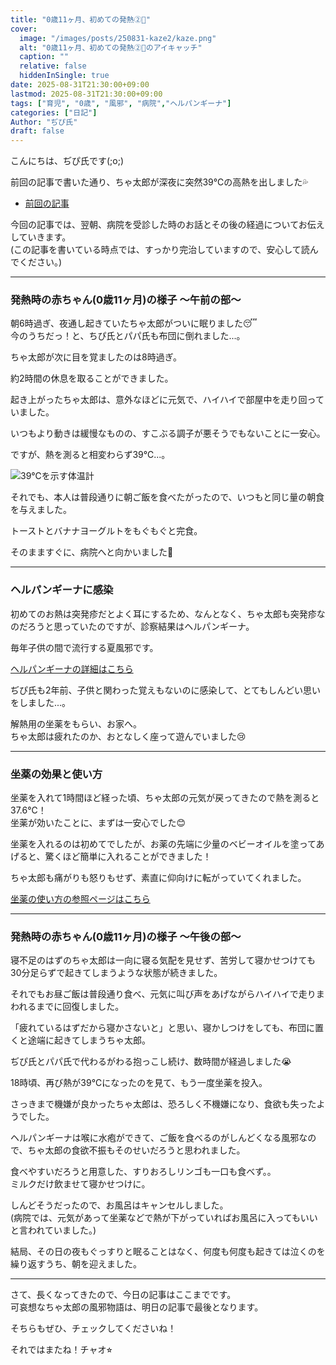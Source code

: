 ```yaml
---
title: "0歳11ヶ月、初めての発熱②🤒"
cover:
  image: "/images/posts/250831-kaze2/kaze.png"
  alt: "0歳11ヶ月、初めての発熱②🤒のアイキャッチ"
  caption: ""
  relative: false
  hiddenInSingle: true
date: 2025-08-31T21:30:00+09:00
lastmod: 2025-08-31T21:30:00+09:00
tags: ["育児", "0歳", "風邪", "病院","ヘルパンギーナ"]
categories: ["日記"]
Author: "ぢぴ氏"
draft: false
---
```


こんにちは、ぢぴ氏です(;o;)

前回の記事で書いた通り、ちゃ太郎が深夜に突然39℃の高熱を出しました💦
- [前回の記事](/posts/250830-kaze1/)

今回の記事では、翌朝、病院を受診した時のお話とその後の経過についてお伝えしていきます。  
(この記事を書いている時点では、すっかり完治していますので、安心して読んでください。)

---
### 発熱時の赤ちゃん(0歳11ヶ月)の様子 〜午前の部〜

朝6時過ぎ、夜通し起きていたちゃ太郎がついに眠りました😴  
今のうちだっ！と、ちぴ氏とパパ氏も布団に倒れました...。

ちゃ太郎が次に目を覚ましたのは8時過ぎ。

約2時間の休息を取ることができました。

起き上がったちゃ太郎は、意外なほどに元気で、ハイハイで部屋中を走り回っていました。

いつもより動きは緩慢なものの、すこぶる調子が悪そうでもないことに一安心。

ですが、熱を測ると相変わらず39℃...。

![39℃を示す体温計](/images/posts/250831-kaze2/kaze2.png)


それでも、本人は普段通りに朝ご飯を食べたがったので、いつもと同じ量の朝食を与えました。

トーストとバナナヨーグルトをもぐもぐと完食。

そのまますぐに、病院へと向かいました🚗

---

### ヘルパンギーナに感染

初めてのお熱は突発疹だとよく耳にするため、なんとなく、ちゃ太郎も突発疹なのだろうと思っていたのですが、診察結果はヘルパンギーナ。

毎年子供の間で流行する夏風邪です。

[ヘルパンギーナの詳細はこちら](https://www.mhlw.go.jp/stf/seisakunitsuite/bunya/kenkou_iryou/kenkou/kekkaku-kansenshou/herpangina.html)


ぢぴ氏も2年前、子供と関わった覚えもないのに感染して、とてもしんどい思いをしました...。

解熱用の坐薬をもらい、お家へ。  
ちゃ太郎は疲れたのか、おとなしく座って遊んでいました😢

---

### 坐薬の効果と使い方

坐薬を入れて1時間ほど経った頃、ちゃ太郎の元気が戻ってきたので熱を測ると37.6℃！  
坐薬が効いたことに、まずは一安心でした😊

坐薬を入れるのは初めてでしたが、お薬の先端に少量のベビーオイルを塗ってあげると、驚くほど簡単に入れることができました！

ちゃ太郎も痛がりも怒りもせず、素直に仰向けに転がっていてくれました。


[坐薬の使い方の参照ページはこちら](https://www.fkmc.or.jp/data/481/comedical_newsdtl/)

---

### 発熱時の赤ちゃん(0歳11ヶ月)の様子 〜午後の部〜

寝不足のはずのちゃ太郎は一向に寝る気配を見せず、苦労して寝かせつけても30分足らずで起きてしまうような状態が続きました。

それでもお昼ご飯は普段通り食べ、元気に叫び声をあげながらハイハイで走りまわれるまでに回復しました。

「疲れているはずだから寝かさないと」と思い、寝かしつけをしても、布団に置くと途端に起きてしまうちゃ太郎。

ぢぴ氏とパパ氏で代わるがわる抱っこし続け、数時間が経過しました😭

18時頃、再び熱が39℃になったのを見て、もう一度坐薬を投入。

さっきまで機嫌が良かったちゃ太郎は、恐ろしく不機嫌になり、食欲も失ったようでした。


ヘルパンギーナは喉に水疱ができて、ご飯を食べるのがしんどくなる風邪なので、ちゃ太郎の食欲不振もそのせいだろうと思われました。

食べやすいだろうと用意した、すりおろしリンゴも一口も食べず。。  
ミルクだけ飲ませて寝かせつけに。

しんどそうだったので、お風呂はキャンセルしました。  
(病院では、元気があって坐薬などで熱が下がっていればお風呂に入ってもいいと言われていました。)

結局、その日の夜もぐっすりと眠ることはなく、何度も何度も起きては泣くのを繰り返すうち、朝を迎えました。

---

さて、長くなってきたので、今日の記事はここまでです。  
可哀想なちゃ太郎の風邪物語は、明日の記事で最後となります。

そちらもぜひ、チェックしてくださいね！

それではまたね！チャオ⭐︎
